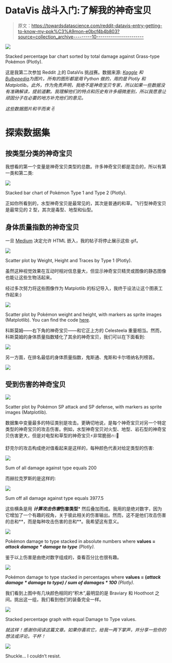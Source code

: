 # DataVis 战斗入门:了解我的神奇宝贝

> 原文：<https://towardsdatascience.com/reddit-datavis-entry-getting-to-know-my-pok%C3%A9mon-e0bcf4b4b803?source=collection_archive---------10----------------------->

![](img/33edb5d3ecdd3471f287b106321ae09d.png)

Stacked percentage bar chart sorted by total damage against Grass-type Pokémon (Plotly).

这是我第二次参加 Reddit 上的 DataVis 挑战赛。数据来源: [*Kaggle*](https://www.kaggle.com/rounakbanik/pokemon) *和*[*Bulbepedia*](https://bulbapedia.bulbagarden.net/wiki/Main_Page)*为图片。所有的图形都是用 Python 做的，用的是 Plotly 和 Matplotlib。此外，作为免责声明，我绝不是神奇宝贝专家，所以如果一些数据没有准确解读，提前道歉。我理解他们的特点和历史有许多细微差别，所以我愿意让顽固分子在必要的地方补充他们的意见。*

*这些数据图片和平而来* ✌

# **探索数据集**

## 按类型分类的神奇宝贝

我想看的第一个变量是神奇宝贝类型的总数。许多神奇宝贝都是混合的，所以有第一类和第二类:

![](img/b65533d5ae8cb791727fa7f9703ed66b.png)

Stacked bar chart of Pokémon Type 1 and Type 2 (Plotly).

正如你所看到的，水型神奇宝贝是最常见的，其次是普通的和草。飞行型神奇宝贝是最常见的 2 型，其次是毒型、地型和仙型。

## 身体质量指数的神奇宝贝

一旦 [Medium](https://medium.com/u/504c7870fdb6?source=post_page-----e0bcf4b4b803--------------------------------) 决定允许 HTML 嵌入，我的帖子将停止展示这些 gif。

![](img/c9a0c06b3617bb217227a511ed074c8f.png)

Scatter plot by Weight, Height and Traces by Type 1 (Plotly).

虽然这种视觉效果在互动时相对信息量大，但显示神奇宝贝精灵或图像的静态图像也能让这些生物活起来。

经过多次努力将这些图像作为 Matplotlib 的标记导入，我终于设法让这个图表工作起来:)

![](img/291538ee63a6d9c2b3432af74437a7ce.png)

Scatter plot by Pokémon weight and height, with markers as sprite images (Matplotlib). You can find the code [here](https://gist.github.com/feeblefruits/20e7f98a4c6a47075c8bfce7c06749c2).

科斯莫姆——右下角的神奇宝贝——和它正上方的 Celesteela 重量相当。然而，科斯莫姆的身体质量指数矮化了其余的神奇宝贝，我们可以在下面看到:

![](img/b6aee813291d06d83948edcdf2b827b2.png)

另一方面，在排名最低的身体质量指数，鬼斯通、鬼斯和卡尔塔纳名列榜首。

![](img/d1cccb5e9e88e00b617ec6d0c208dd51.png)

## 受到伤害的神奇宝贝

![](img/b5bc7d732894df672d0e03eb8592a713.png)

Scatter plot by Pokémon SP attack and SP defense, with markers as sprite images (Matplotlib).

数据集中变量最多的特征类别是攻击。更确切地说，是每个神奇宝贝对另一个特定类型的神奇宝贝的攻击伤害。例如，水型神奇宝贝对火型、地型、岩石型的神奇宝贝伤害更大，但是对电型和草型的神奇宝贝⚡非常脆弱🔥💧🌿

舒克尔的攻击构成绝对值看起来是这样的，每种颜色代表对给定类型的伤害:

![](img/e2c3be79cc6ca602b5cc1893ecaf59b9.png)

Sum of all damage against type equals 200

而赫拉克罗斯的是这样的:

![](img/16f0390501a8e5e1c3adb2901dfc36ab.png)

Sum off all damage against type equals 3977.5

这些横条是用 ***计算攻击伤害*伤害类型*** 然后叠加而成。我用的是绝对数字，因为它增加了一个有趣的视角，关于彼此相关的伤害输出。然而，这不是他们攻击伤害的总和**，而是每种攻击伤害的总和**。我希望这有意义。

![](img/586bbfee04a368f9108e74a02ca14470.png)

Pokémon damage to type stacked in absolute numbers where **values = *attack damage * damage to type*** *(Plotly).*

鉴于以上伤害是由绝对数字组成的，查看百分比也很有趣。

![](img/c6fcb237351b2a97e9e7dd075c3e6776.png)

Pokémon damage to type stacked in percentages where **values = (*attack damage * damage to type) / sum of damages * 100*** *(Plotly).*

我们看到上图中有几块颜色相同的“积木”,最明显的是 Braviary 和 Hoothoot 之间。挑出这一组，我们看到他们的装备完全一样。

![](img/3af14fc61ceffe418b9aff3dd213310a.png)

Stacked percentage graph with equal Damage to Type values.

*就这样！感谢你阅读这篇文章。如果你喜欢它，给我一两下掌声，并分享一些你的想法或评论。干杯！*

![](img/01403bce295bc0b221befd3ac13949c2.png)

Shuckle… I couldn’t resist.